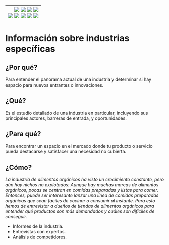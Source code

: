 <div align=right>

|[![](https://img.shields.io/badge/-Inicio-FFF?style=flat&logo=Emlakjet&logoColor=black)](/README.md) [![](https://img.shields.io/badge/-Introducción-FFF?style=flat&logo=abbrobotstudio&logoColor=black)](/documentos/intro.md) [![](https://img.shields.io/badge/-Modelos_de_lenguaje-FFF?style=flat&logo=LiveChat&logoColor=black)](/documentos/LLMs.md) [![](https://img.shields.io/badge/-Panorámica-FFF?style=flat&logo=openstreetmap&logoColor=black)](/documentos/panoramica.md)<br>  [![](https://img.shields.io/badge/-Prompts-FFF?style=flat&logo=Proton&logoColor=black)](/documentos/prompts/README.md) [![](https://img.shields.io/badge/-Ing,_de_prompts-FFF?style=flat&logo=googleearthengine&logoColor=black)](/documentos/ingenieriaDePrompts/README.md) [![](https://img.shields.io/badge/-Patrones-FFF?style=flat&logo=textpattern&logoColor=black)](/documentos/ingenieriaDePrompts/patrones/README.md) [![](https://img.shields.io/badge/8vP-FFF?style=flat&logo=v8&logoColor=black)](/documentos/prompts/mejoresPracticas/8virtudesDelPrompting.md) [![](https://img.shields.io/badge/-Casos_de_uso-FFF?style=flat&logo=gitbook&logoColor=black)](/documentos/casosDeUso/README.md)|
|-:|

</div>

# Información sobre industrias específicas

## ¿Por qué?

Para entender el panorama actual de una industria y determinar si hay espacio para nuevos entrantes o innovaciones.

## ¿Qué?

Es el estudio detallado de una industria en particular, incluyendo sus principales actores, barreras de entrada, y oportunidades.

## ¿Para qué?

Para encontrar un espacio en el mercado donde tu producto o servicio pueda destacarse y satisfacer una necesidad no cubierta.

## ¿Cómo?

*La industria de alimentos orgánicos ha visto un crecimiento constante, pero aún hay nichos no explotados: Aunque hay muchas marcas de alimentos orgánicos, pocas se centran en comidas preparadas y listas para comer. Entonces, puede ser interesante lanzar una línea de comidas preparadas orgánicas que sean fáciles de cocinar o consumir al instante. Para esto hemos de entrevistar a dueños de tiendas de alimentos orgánicos para entender qué productos son más demandados y cuáles son difíciles de conseguir.*

- Informes de la industria.
- Entrevistas con expertos.
- Análisis de competidores.
